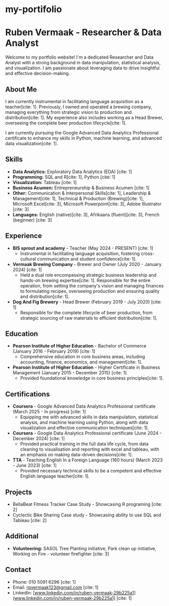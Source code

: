 # my-portifolio

# Ruben Vermaak - Researcher & Data Analyst

Welcome to my portfolio website! I'm a dedicated Researcher and Data Analyst with a strong background in data manipulation, statistical analysis, and visualization. I am passionate about leveraging data to drive insightful and effective decision-making.

## About Me

I am currently instrumental in facilitating language acquisition as a teacher[cite: 1]. Previously, I owned and operated a brewing company, managing everything from strategic vision to production and distribution[cite: 1]. My experience also includes working as a Head Brewer, overseeing the complete beer production lifecycle[cite: 1].

I am currently pursuing the Google Advanced Data Analytics Professional certificate to enhance my skills in Python, machine learning, and advanced data visualization[cite: 1].

## Skills

* **Data Analytics:** Exploratory Data Analytics (EDA) [cite: 1]
* **Programming:** SQL and R[cite: 1], Python [cite: 1]
* **Visualization:** Tableau [cite: 1]
* **Business Acumen:** Entrepreneurship & Business Acumen [cite: 1]
* **Other:** Communication & Interpersonal Skills[cite: 1], Leadership & Management[cite: 1], Technical & Production (Brewing)[cite: 1], Microsoft Excel[cite: 3], Microsoft Powerpoint[cite: 3], Adobe Illustrator [cite: 3]
* **Languages:** English (native)[cite: 3], Afrikaans (fluent)[cite: 3], French (beginner) [cite: 3]

## Experience

* **BIS sprout and academy** - Teacher (May 2024 - PRESENT) [cite: 1]
    * Instrumental in facilitating language acquisition, fostering cross-cultural communication and student confidence[cite: 1].
* **Vermaak Brewing Company** - Brewer and Owner (July 2020 - January 2024) [cite: 1]
    * Held a dual role encompassing strategic business leadership and hands-on brewing expertise[cite: 1]. Responsible for the entire operation, from setting the company's vision and managing finances to formulating recipes, overseeing production and ensuring quality and distribution[cite: 1].
* **Dog And Fig Brewery** - Head Brewer (February 2019 - July 2020) [cite: 1]
    * Responsible for the complete lifecycle of beer production, from strategic sourcing of raw materials to efficient distribution[cite: 1].

## Education

* **Pearson Institute of Higher Education** - Bachelor of Commerce (January 2016 - February 2019) [cite: 1]
    * Comprehensive education in core business areas, including accounting, finance, economics, and management[cite: 1].
* **Pearson Institute of Higher Education** - Higher Certificate in Business Management (January 2015 - December 2015) [cite: 1]
    * Provided foundational knowledge in core business principles[cite: 1].

## Certifications

* **Coursera** - Google Advanced Data Analytics Professional certificate (March 2025 - In progress) [cite: 1]
    * Equipping me with advanced skills in data manipulation, statistical analysis, and machine learning using Python, along with data visualization and effective communication techniques[cite: 1].
* **Coursera** - Google Data Analytics Professional certificate (June 2024 - December 2024) [cite: 1]
    * Provided practical training in the full data life cycle, from data cleaning to visualisation and reporting with excel and tableau, with an emphasis on making data-driven decisions[cite: 1].
* **TTA** - Teaching English In a Foreign Language (160 hours) (March 2023 - June 2023) [cite: 1]
    * Provided necessary technical skills to be a competent and effective English language teacher[cite: 1].

## Projects

* BellaBeat Fitness Tracker Case Study - Showcasing R programing [cite: 2]
* Cyclectic Bike Sharing Case study - Showcasing ability to use SQL and Tableau [cite: 2]

## Additional

* **Volunteering:** SASOL Tree Planting initiative, Park clean up initiative, Working on Fire - volunteer firefighter [cite: 3]

## Contact

* Phone: 010 5091 6296 [cite: 1]
* Email: rpvermaak123@gmail.com [cite: 1]
* LinkedIn: [www.linkedin.com/in/ruben-vermaak-29b225a1](www.linkedin.com/in/ruben-vermaak-29b225a1) [cite: 1]
